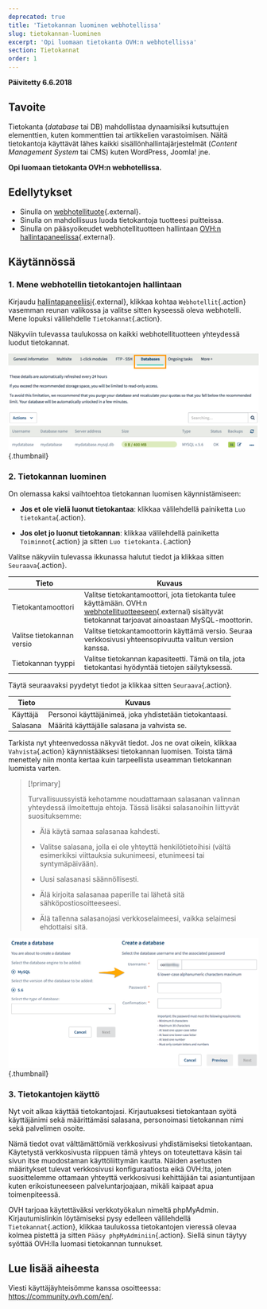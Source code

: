 ```yaml
---
deprecated: true
title: 'Tietokannan luominen webhotellissa'
slug: tietokannan-luominen
excerpt: 'Opi luomaan tietokanta OVH:n webhotellissa'
section: Tietokannat
order: 1
---
```


**Päivitetty 6.6.2018**

## Tavoite

Tietokanta (*database* tai DB) mahdollistaa dynaamisiksi kutsuttujen elementtien, kuten kommenttien tai artikkelien varastoimisen. Näitä tietokantoja käyttävät lähes kaikki sisällönhallintajärjestelmät (*Content Management System* tai CMS) kuten WordPress, Joomla! jne.

**Opi luomaan tietokanta OVH:n webhotellissa.**

## Edellytykset

- Sinulla on [webhotellituote](https://www.ovh-hosting.fi/webhotelli){.external}.
- Sinulla on mahdollisuus luoda tietokantoja tuotteesi puitteissa.
- Sinulla on pääsyoikeudet webhotellituotteen hallintaan [OVH:n hallintapaneelissa](https://www.ovh.com/auth/?action=gotomanager){.external}.

## Käytännössä

### 1. Mene webhotellin tietokantojen hallintaan

Kirjaudu [hallintapaneeliisi](https://www.ovh.com/auth/?action=gotomanager){.external}, klikkaa kohtaa `Webhotellit`{.action} vasemman reunan valikossa ja valitse sitten kyseessä oleva webhotelli. Mene lopuksi välilehdelle `Tietokannat`{.action}.

Näkyviin tulevassa taulukossa on kaikki webhotellituotteen yhteydessä luodut tietokannat.

![databasecreation](images/database-creation-step1.png){.thumbnail}

### 2. Tietokannan luominen

On olemassa kaksi vaihtoehtoa tietokannan luomisen käynnistämiseen:

- **Jos et ole vielä luonut tietokantaa**: klikkaa välilehdellä painiketta `Luo tietokanta`{.action}.

- **Jos olet jo luonut tietokannan**: klikkaa välilehdellä painiketta `Toiminnot`{.action} ja sitten `Luo tietokanta.`{.action}

Valitse näkyviin tulevassa ikkunassa halutut tiedot ja klikkaa sitten `Seuraava`{.action}.

|Tieto|Kuvaus|  
|---|---|  
|Tietokantamoottori|Valitse tietokantamoottori, jota tietokanta tulee käyttämään. OVH:n [webhotellituotteeseen](https://www.ovh-hosting.fi/webhotelli){.external} sisältyvät tietokannat tarjoavat ainoastaan MySQL-moottorin.|  
|Valitse tietokannan versio|Valitse tietokantamoottorin käyttämä versio. Seuraa verkkosivusi yhteensopivuutta valitun version kanssa.|  
|Tietokannan tyyppi|Valitse tietokannan kapasiteetti. Tämä on tila, jota tietokantasi hyödyntää tietojen säilytyksessä.|   

Täytä seuraavaksi pyydetyt tiedot ja klikkaa sitten `Seuraava`{.action}.

|Tieto|Kuvaus|   
|---|---|   
|Käyttäjä|Personoi käyttäjänimeä, joka yhdistetään tietokantaasi.|   
|Salasana|Määritä käyttäjälle salasana ja vahvista se.|   

Tarkista nyt yhteenvedossa näkyvät tiedot. Jos ne ovat oikein, klikkaa `Vahvista`{.action} käynnistääksesi tietokannan luomisen. Toista tämä menettely niin monta kertaa kuin tarpeellista useamman tietokannan luomista varten.

> [!primary]
>
> Turvallisuussyistä kehotamme noudattamaan salasanan valinnan yhteydessä ilmoitettuja ehtoja. Tässä lisäksi salasanoihin liittyvät suosituksemme:
>
> - Älä käytä samaa salasanaa kahdesti.
>
> - Valitse salasana, jolla ei ole yhteyttä henkilötietoihisi (vältä esimerkiksi viittauksia sukunimeesi, etunimeesi tai syntymäpäivään).
>
> - Uusi salasanasi säännöllisesti.
>
> - Älä kirjoita salasanaa paperille tai lähetä sitä sähköpostiosoitteeseesi.
>
> - Älä tallenna salasanojasi verkkoselaimeesi, vaikka selaimesi ehdottaisi sitä.
>

![databasecreation](images/database-creation-step2.png){.thumbnail}

### 3. Tietokantojen käyttö

Nyt voit alkaa käyttää tietokantojasi. Kirjautuaksesi tietokantaan syötä käyttäjänimi sekä määrittämäsi salasana, personoimasi tietokannan nimi sekä palvelimen osoite.

Nämä tiedot ovat välttämättömiä verkkosivusi yhdistämiseksi tietokantaan. Käytetystä verkkosivusta riippuen tämä yhteys on toteutettava käsin tai sivun itse muodostaman käyttöliittymän kautta. Näiden asetusten määritykset tulevat verkkosivusi konfiguraatiosta eikä OVH:lta, joten suosittelemme ottamaan yhteyttä verkkosivusi kehittäjään tai asiantuntijaan kuten erikoistuneeseen palveluntarjoajaan, mikäli kaipaat apua toimenpiteessä.

OVH tarjoaa käytettäväksi verkkotyökalun nimeltä phpMyAdmin. Kirjautumislinkin löytämiseksi pysy edelleen välilehdellä `Tietokannat`{.action}, klikkaa taulukossa tietokantojen vieressä olevaa kolmea pistettä ja sitten `Pääsy phpMyAdminiin`{.action}. Siellä sinun täytyy syöttää OVH:lla luomasi tietokannan tunnukset.

## Lue lisää aiheesta

Viesti käyttäjäyhteisömme kanssa osoitteessa: <https://community.ovh.com/en/>.